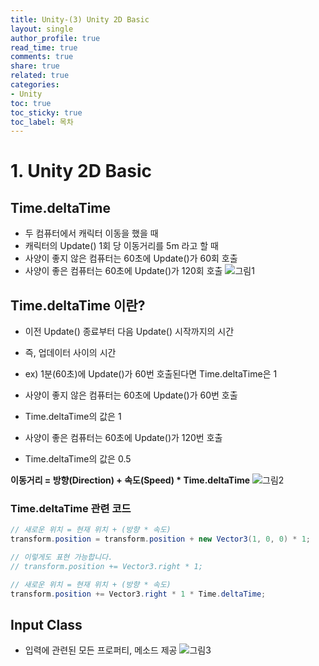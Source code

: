 ```yaml
---
title: Unity-(3) Unity 2D Basic
layout: single
author_profile: true
read_time: true
comments: true
share: true
related: true
categories:
- Unity
toc: true
toc_sticky: true
toc_label: 목차
---
```


# 1. Unity 2D Basic


## Time.deltaTime
- 두 컴퓨터에서 캐릭터 이동을 했을 때
- 캐릭터의 Update() 1회 당 이동거리를 5m 라고 할 때
- 사양이 좋지 않은 컴퓨터는 60초에 Update()가 60회 호출
- 사양이 좋은 컴퓨터는 60초에 Update()가 120회 호출
![그림1](https://user-images.githubusercontent.com/37354978/122320316-048a1b00-cf5d-11eb-8cf1-018d2a5a96b6.png)


## Time.deltaTime 이란?
- 이전 Update() 종료부터 다음 Update() 시작까지의 시간
- 즉, 업데이터 사이의 시간
- ex) 1분(60초)에 Update()가 60번 호출된다면 Time.deltaTime은 1

- 사양이 좋지 않은 컴퓨터는 60초에 Update()가 60번 호출
- Time.deltaTime의 값은 1
- 사양이 좋은 컴퓨터는 60초에 Update()가 120번 호출
- Time.deltaTime의 값은 0.5

**이동거리 = 방향(Direction) + 속도(Speed) * Time.deltaTime**
![그림2](https://user-images.githubusercontent.com/37354978/122320785-c50ffe80-cf5d-11eb-95fd-d5849cf8e978.png)

### Time.deltaTime 관련 코드
```c#
// 새로운 위치 = 현재 위치 + (방향 * 속도)
transform.position = transform.position + new Vector3(1, 0, 0) * 1;

// 이렇게도 표현 가능합니다.
// transform.position += Vector3.right * 1;

// 새로운 위치 = 현재 위치 + (방향 * 속도)
transform.position += Vector3.right * 1 * Time.deltaTime;
```

## Input Class
- 입력에 관련된 모든 프로퍼티, 메소드 제공
![그림3](https://user-images.githubusercontent.com/37354978/122321753-592e9580-cf5f-11eb-853f-fdbf9e89103e.png)






